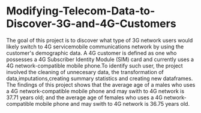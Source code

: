 # Modifying-Telecom-Data-to-Discover-3G-and-4G-Customers

The goal of this project is to discover what type of 3G network users would likely switch to 4G servicemobile communications network by using the customer's demographic data. A 4G customer is defined as one 
who possesses a 4G Subscriber Identity Module (SIM) card and currently uses a 4G network-compatible mobile phone.To identify such user, the project involved the cleaning of unnecesary data, the transformation of data,imputations,creating summary statistics and creating new dataframes. The findings of this project shows that the average age of a males who uses a 4G network-compatible mobile phone and may swith to 4G network is 37.71 years old; and the average age of females who uses a 4G network-compatible mobile phone and may swith to 4G network is 36.75 years old.
 







